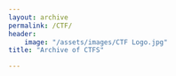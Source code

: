 ```yaml
---
layout: archive
permalink: /CTF/
header:
	image: "/assets/images/CTF Logo.jpg" 
title: "Archive of CTFS"

---
```




